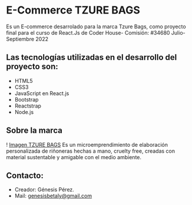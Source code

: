 # E-Commerce TZURE BAGS

Es un E-commerce desarrolado para la marca Tzure Bags, como proyecto final para el curso de React.Js de Coder House- Comisión: #34680 Julio- Septiembre 2022

## Las tecnologías utilizadas en el desarrollo del proyecto son:
* HTML5
* CSS3
* JavaScript en React.js
* Bootstrap 
* Reactstrap
* Node.js


## Sobre la marca

! [Imagen TZURE BAGS](https://github.com/genesisbpa10/ecommerce-react-project/main/public/img/favicon.ico)
Es un microemprendimiento de elaboración personalizada de riñoneras hechas a mano, cruelty free, creadas con material sustentable y amigable con el medio ambiente. 


## Contacto:
* Creador: Génesis Pérez.
* Mail: genesisbetaly@gmail.com



